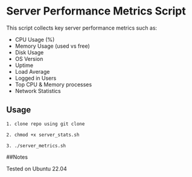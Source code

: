# Server Performance Metrics Script

This script collects key server performance metrics such as:
- CPU Usage (%)
- Memory Usage (used vs free)
- Disk Usage
- OS Version
- Uptime
- Load Average
- Logged in Users
- Top CPU & Memory processes
- Network Statistics

## Usage
```bash
1. clone repo using git clone

2. chmod +x server_stats.sh

3. ./server_metrics.sh
```

##Notes

Tested on Ubuntu 22.04
